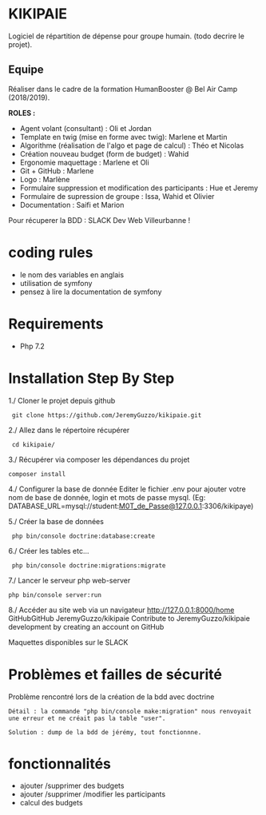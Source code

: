 KIKIPAIE
========================

Logiciel de répartition de dépense pour groupe humain. 
(todo decrire le projet).


Equipe 
--------------------------
Réaliser dans le cadre de la formation HumanBooster @ Bel Air Camp (2018/2019).

__ROLES :__ 

* Agent volant (consultant) : Oli et Jordan
* Template en twig (mise en forme avec twig): Marlene et Martin 
* Algorithme (réalisation de l'algo et page de calcul) : Théo et Nicolas
* Création nouveau budget (form de budget) : Wahid
* Ergonomie maquettage : Marlene et Oli
* Git + GitHub : Marlene
* Logo : Marlène
* Formulaire suppression et modification des participants : Hue et Jeremy
* Formulaire de supression de groupe : Issa, Wahid et Olivier
* Documentation : Saifi et Marion


Pour récuperer la BDD : SLACK Dev Web Villeurbanne !

coding rules
=================
    
* le nom des variables en anglais
* utilisation de symfony
* pensez à lire la documentation de symfony

Requirements 
===============
* Php 7.2


Installation Step By Step
=========================
1./ Cloner le projet depuis github

     git clone https://github.com/JeremyGuzzo/kikipaie.git

2./ Allez dans le répertoire récupérer

     cd kikipaie/

3./ Récupérer via composer les dépendances du projet

    composer install

4./ Configurer la base de donnée
Editer le fichier .env pour ajouter votre nom de base de donnée, login et mots de passe
mysql.
(Eg: DATABASE_URL=mysql://student:M0T_de_Passe@127.0.0.1:3306/kikipaye)

5./ Créer la base de données

     php bin/console doctrine:database:create

6./ Créer les tables etc...

     php bin/console doctrine:migrations:migrate

7./ Lancer le serveur php web-server

    php bin/console server:run

8./ Accéder au site web via un navigateur
http://127.0.0.1:8000/home
GitHubGitHub
JeremyGuzzo/kikipaie
Contribute to JeremyGuzzo/kikipaie development by creating an account on GitHub


Maquettes disponibles sur le SLACK


Problèmes et failles de sécurité
=================================
Problème rencontré lors de la création de la bdd avec doctrine

    Détail : la commande "php bin/console make:migration" nous renvoyait une erreur et ne créait pas la table "user".

    Solution : dump de la bdd de jérémy, tout fonctionnne.

fonctionnalités
================

* ajouter /supprimer des budgets
* ajouter /supprimer /modifier les participants
* calcul des budgets
 






